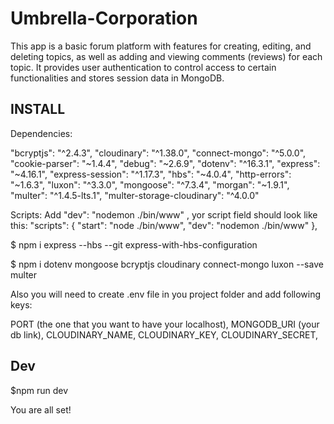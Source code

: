 # Umbrella-Corporation
This app is a basic forum platform with features for creating, editing, and deleting topics, as well as adding and viewing comments (reviews) for each topic. 
It provides user authentication to control access to certain functionalities and stores session data in MongoDB.

## INSTALL
Dependencies:

"bcryptjs": "^2.4.3",
"cloudinary": "^1.38.0",
"connect-mongo": "^5.0.0",
"cookie-parser": "~1.4.4",
"debug": "~2.6.9",
"dotenv": "^16.3.1",
"express": "~4.16.1",
"express-session": "^1.17.3",
"hbs": "~4.0.4",
"http-errors": "~1.6.3",
"luxon": "^3.3.0",
"mongoose": "^7.3.4",
"morgan": "~1.9.1",
"multer": "^1.4.5-lts.1",
"multer-storage-cloudinary": "^4.0.0"

Scripts:
Add "dev": "nodemon ./bin/www" , yor script field should look like this:
"scripts": {
    "start": "node ./bin/www",
    "dev": "nodemon ./bin/www"
  },

$ npm i express --hbs --git express-with-hbs-configuration

$ npm i dotenv mongoose bcryptjs cloudinary connect-mongo luxon --save multer 

Also you will need to create .env file in you project folder and add following keys:

PORT (the one that you want to have your localhost),
MONGODB_URI (your db link),
CLOUDINARY_NAME,
CLOUDINARY_KEY,
CLOUDINARY_SECRET,

## Dev

$npm run dev

You are all set!






